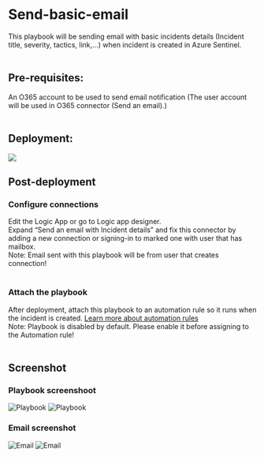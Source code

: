 # Send-basic-email

This playbook will be sending email with basic incidents details (Incident title, severity, tactics, link,…) when incident is created in Azure Sentinel.
<br/><br/>
## Pre-requisites:
An O365 account to be used to send email notification 
(The user account will be used in O365 connector (Send an email).)
<br/><br/>
## Deployment:

<a href="https://portal.azure.com/#create/Microsoft.Template/uri/https%3A%2F%2Fraw.githubusercontent.com%2FValtoIT%2FMS365-Azure%2Fmain%2FAzure%2520ARM%2520Templates%2FAzure-Sentinel%2FAlerts%2FEmail%2520Alerts%2FAZ-Sentinel-Email-Alerts.json" target="_blank">
    <img src="https://aka.ms/deploytoazurebutton"/>
</a>


## Post-deployment

### Configure connections
Edit the Logic App or go to Logic app designer.<br/>
Expand “Send an email with Incident details” and fix this connector by adding a new connection or signing-in to marked one with user that has mailbox.<br/>
Note:  Email sent with this playbook will be from user that creates connection!<br/><br/>

### Attach the playbook
After deployment, attach this playbook to an automation rule so it runs when the incident is created.
[Learn more about automation rules](https://docs.microsoft.com/azure/sentinel/automate-incident-handling-with-automation-rules#creating-and-managing-automation-rules)<br/>
Note: Playbook is disabled by default. Please enable it before assigning to the Automation rule!
<br/><br/>
## Screenshot
### Playbook screenshoot
![Playbook](./images/LightPlaybook_Send-basic-email.png)
![Playbook](./images/DarkPlaybook_Send-basic-email.png)
### Email screenshot
![Email](./images/LightEmail_Send-basic-email.png)
![Email](./images/DarkEmail_Send-basic-email.png)
